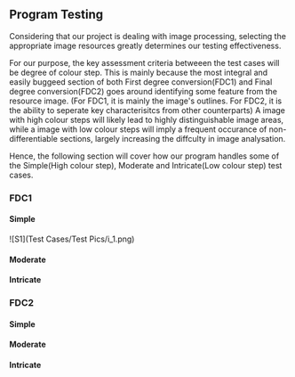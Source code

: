## Program Testing
Considering that our project is dealing with image processing, selecting the appropriate image resources greatly determines our testing effectiveness.

For our purpose, the key assessment criteria betweeen the test cases will be degree of colour step. This is mainly because the most integral and easily buggeed section of both First degree conversion(FDC1) and Final degree conversion(FDC2) goes around identifying some feature from the resource image. (For FDC1, it is mainly the image's outlines. For FDC2, it is the ability to seperate key characterisitcs from other counterparts) A image with high colour steps will likely lead to highly distinguishable image areas, while a image with low colour steps will imply a frequent occurance of non-differentiable sections, largely increasing the diffculty in image analysation.

Hence, the following section will cover how our program handles some of the Simple(High colour step), Moderate and Intricate(Low colour step) test cases.

### FDC1
#### Simple
![S1](Test Cases/Test Pics/i_1.png)
#### Moderate
#### Intricate

### FDC2
#### Simple
#### Moderate
#### Intricate
